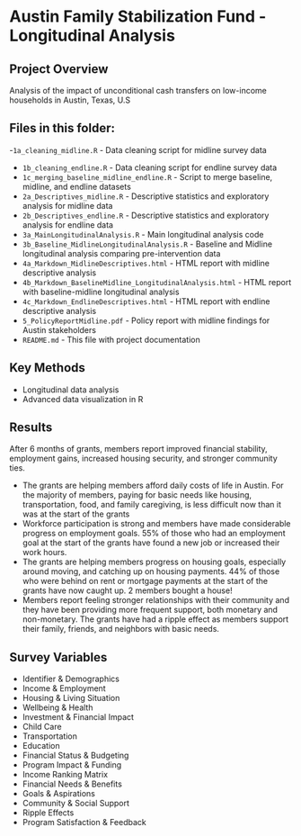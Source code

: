 # Austin Family Stabilization Fund - Longitudinal Analysis

## Project Overview
Analysis of the impact of unconditional cash transfers on low-income households in Austin, Texas, U.S

## Files in this folder: 

-`1a_cleaning_midline.R` - Data cleaning script for midline survey data 
- `1b_cleaning_endline.R` - Data cleaning script for endline survey data 
- `1c_merging_baseline_midline_endline.R` - Script to merge baseline, midline, and endline datasets 
- `2a_Descriptives_midline.R` - Descriptive statistics and exploratory analysis for midline data 
- `2b_Descriptives_endline.R` - Descriptive statistics and exploratory analysis for endline data 
- `3a_MainLongitudinalAnalysis.R` - Main longitudinal analysis code 
- `3b_Baseline_MidlineLongitudinalAnalysis.R` - Baseline and Midline longitudinal analysis comparing pre-intervention data 
- `4a_Markdown_MidlineDescriptives.html` - HTML report with midline descriptive analysis 
- `4b_Markdown_BaselineMidline_LongitudinalAnalysis.html` - HTML report with baseline-midline longitudinal analysis 
- `4c_Markdown_EndlineDescriptives.html` - HTML report with endline descriptive analysis 
- `5_PolicyReportMidline.pdf` - Policy report with midline findings for Austin stakeholders 
- `README.md` - This file with project documentation

## Key Methods
- Longitudinal data analysis
- Advanced data visualization in R

## Results
After 6 months of grants, members report improved financial stability, employment gains, increased housing security, and stronger community ties. 
- The grants are helping members afford daily costs of life in Austin. For the majority of members, paying for basic needs like housing, transportation, food, and family caregiving, is less difficult now than it was at the start of the grants
- Workforce participation is strong and members have made considerable progress on employment goals. 55% of those who had an employment goal at the start of the grants have found a new job or increased their work hours. 
- The grants are helping members progress on housing goals, especially around moving, and catching up on housing payments. 44% of those who were behind on rent or mortgage payments at the start of the grants have now caught up. 2 members bought a house!
- Members report feeling stronger relationships with their community and they have been providing more frequent support, both monetary and non-monetary. The grants have had a ripple effect as members support their family, friends, and neighbors with basic needs. 

## Survey Variables 

* Identifier & Demographics
* Income & Employment
* Housing & Living Situation
* Wellbeing & Health
* Investment & Financial Impact
* Child Care
* Transportation
* Education
* Financial Status & Budgeting
* Program Impact & Funding
* Income Ranking Matrix
* Financial Needs & Benefits
* Goals & Aspirations
* Community & Social Support
* Ripple Effects
* Program Satisfaction & Feedback

